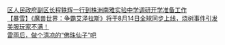   
[区人民政府副区长程轶辉一行到株洲南雅实验中学调研开学准备工作](http://www.dianyue.me/archives/667/fxy5pmhbfpwpw0ww/)  
[【暴雪】《魔兽世界：争霸艾泽拉斯》将于8月14日全球同步上线，烧树事件引发美服玩家不满！](http://www.dianyue.me/archives/447/uwbj61t4flhu8b77/)  
[雷雨后，做个清凉的“佛珠仙子”吧](http://www.dianyue.me/archives/150/smesw52ydj6g9jgs/)